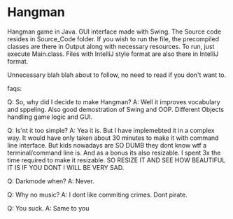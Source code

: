 # Hangman
Hangman game in Java. GUI interface made with Swing.
The Source code resides in Source_Code folder.
If you wish to run the file, the precompiled classes are there in Output along with necessary resources. To run, just execute Main.class.
Files with IntelliJ style format are also there in IntelliJ format.



Unnecessary blah blah about to follow, no need to read if you don't want to.

faqs:

Q: So, why did I decide to make Hangman?
A: Well it improves vocabulary and sppeling. Also good demostration of Swing and OOP. Different Objects handling game logic and GUI.

Q: Is'nt it too simple? 
A: Yea it is. But I have implemebted it in a complex way. It would have only taken about 30 minutes to make it with command line interface. 
But kids nowadays are SO DUMB they dont know wtf a terminal/command line is. And as a bonus its also resizable. I spent 3x the time required 
to make it resizable. SO RESIZE IT AND SEE HOW BEAUTIFUL IT IS IF YOU DONT I WILL BE VERY SAD.

Q: Darkmode when?
A: Never.

Q: Why no music?
A: I dont like commiting crimes. Dont pirate.

Q: You suck.
A: Same to you
